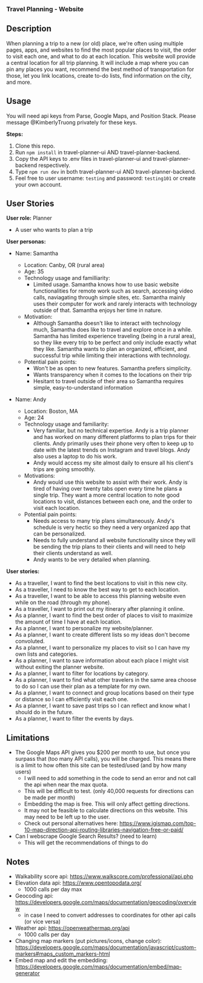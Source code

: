 ### Travel Planning - Website

## Description

When planning a trip to a new (or old) place, we're often using multiple pages, apps, and websites to find the most popular places to visit, the order to visit each one, and what to do at each location. This website woll provide a central location for all trip planning. It will include a map where you can pin any places you want, recommend the best method of transportation for those, let you link locations, create to-do lists, find information on the city, and more.

## Usage

You will need api keys from Parse, Google Maps, and Position Stack. Please message @KimberlyTruong privately for these keys.

**Steps:**
1. Clone this repo.
2. Run ```npm install``` in travel-planner-ui AND travel-planner-backend.
3. Copy the API keys to .env files in travel-planner-ui and travel-planner-backend respectively.
4. Type ```npm run dev``` in both travel-planner-ui AND travel-planner-backend.
5. Feel free to user username: ```testing``` and password: ```testing101``` or create your own account.

## User Stories

**User role:** Planner
-  A user who wants to plan a trip

**User personas:**
- Name: Samantha
    - Location: Canby, OR (rural area)
    - Age: 35
    - Technology usage and familliarity:
        - Limited usage. Samantha knows how to use basic website functionalities for remote work such as search, accessing video calls, naviagating through simple sites, etc. Samantha mainly uses their computer for work and rarely interacts with technology outside of that. Samantha enjoys her time in nature.
    - Motivation:
        - Although Samantha doesn't like to interact with technology much, Samantha does like to travel and explore once in a while. Samantha has limited experience traveling (being in a rural area), so they like every trip to be perfect and only include exactly what they like. Samantha wants to plan an organized, efficient, and successful trip while limiting their interactions with technology.
    - Potential pain points:
        - Won't be as open to new features. Samantha prefers simplicity.
        - Wants transparency when it comes to the locations on their trip
        - Hesitant to travel outside of their area so Samantha requires simple, easy-to-understand information

- Name: Andy
    - Location: Boston, MA
    - Age: 24
    - Technology usage and familiarity:
        - Very familiar, but no technical expertise. Andy is a trip planner and has worked on many different platforms to plan trips for their clients. Andy primarily uses their phone very often to keep up to date with the latest trends on Instagram and travel blogs. Andy also uses a laptop to do his work.
        - Andy would access my site almost daily to ensure all his client's trips are going smoothly.
    - Motivations:
        - Andy would use this website to assist with their work. Andy is tired of having over twenty tabs open every time he plans a single trip. They want a more central location to note good locations to visit, distances between each one, and the order to visit each location.
    - Potential pain points:
        - Needs access to many trip plans simultaneously. Andy's schedule is very hectic so they need a very organized app that can be personalized.
        - Needs to fully understand all website functionality since they will be sending the trip plans to their clients and will need to help their clients understand as well.
        - Andy wants to be very detailed when planning.


**User stories:**
- As a traveller, I want to find the best locations to visit in this new city.
- As a traveller, I need to know the best way to get to each location.
- As a traveller, I want to be able to access this planning website even while on the road (through my phone).
- As a traveller, I want to print out my itinerary after planning it online.
- As a planner, I want to find the best order of places to visit to maximize the amount of time I have at each location.
- As a planner, I want to personalize my website/planner.
- As a planner, I want to create different lists so my ideas don't become convoluted.
- As a planner, I want to personalize my places to visit so I can have my own lists and categories.
- As a planner, I want to save information about each place I might visit without exiting the planner website.
- As a planner, I want to filter for locations by category.
- As a planner, I want to find what other travelers in the same area choose to do so I can use their plan as a template for my own.
- As a planner, I want to connect and group locations based on their type or distance so I can efficiently visit each one.
- As a planner, I want to save past trips so I can reflect and know what I should do in the future.
- As a planner, I want to filter the events by days.

## Limitations
- The Google Maps API gives you $200 per month to use, but once you surpass that (too many API calls), you will be charged. This means there is a limit to how often this site can be tested/used (and by how many users)
    - I will need to add something in the code to send an error and not call the api when near the max quota.
    - This will be difficult to test. (only 40,000 requests for directions can be made per month)
    - Embedding the map is free. This will only affect getting directions.
    - It may not be feasible to calculate directions on this website. This may need to be left up to the user.
    - Check out personal alternatives here: https://www.igismap.com/top-10-map-direction-api-routing-libraries-navigation-free-or-paid/
- Can I webscrape Google Search Results? (need to learn)
    - This will get the recommendations of things to do
    
## Notes
  - Walkability score api: https://www.walkscore.com/professional/api.php
  - Elevation data api: https://www.opentopodata.org/
    - 1000 calls per day max
  - Geocoding api: https://developers.google.com/maps/documentation/geocoding/overview
    - in case I need to convert addresses to coordinates for other api calls (or vice versa)
  - Weather api: https://openweathermap.org/api
    - 1000 calls per day
  - Changing map markers (put pictures/icons, change color): https://developers.google.com/maps/documentation/javascript/custom-markers#maps_custom_markers-html
  - Embed map and edit the embedding: https://developers.google.com/maps/documentation/embed/map-generator
